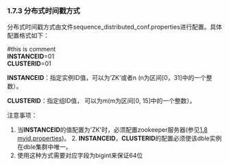 ### 1.7.3 分布式时间戳方式
分布式时间戳方式由文件sequence_distributed_conf.properties进行配置。具体配置格式如下：

\#this is comment  
**INSTANCEID**=01  
**CLUSTERID**=01

**INSTANCEID**：指定实例ID值，可以为‘ZK’或者n (n为区间[0，31]中的一个整数）。

**CLUSTERID**：指定组ID值， 可以为m(m为区间[0, 15]中的一个整数）。

注意事项：

1. 当**INSTANCEID**的值配置为'ZK'时，必须配置zookeeper服务器(参见[1.8 myid.properties](../1.8_myid.properties.md))。
2. **INSTANCEID**，**CLUSTERID**的配置必须使该dble实例在dble集群中唯一。
3. 使用这种方式需要对应字段为bigint来保证64位

